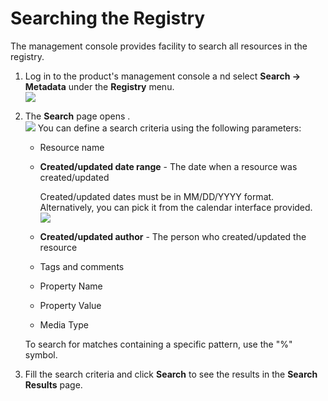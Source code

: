 # Searching the Registry

The management console provides facility to search all resources in the
registry.

1.  Log in to the product's management console a nd select **Search -\>
    Metadata** under the **Registry** menu.  
    ![](../../assets/img/53125538/53287682.png)
2.  The **Search** page opens .  
    ![](../../assets/img/53125538/53287681.png) You can define a search
    criteria using the following parameters:
    -   Resource name
    -   **Created/updated date range** - The date when a resource was
        created/updated

        Created/updated dates must be in MM/DD/YYYY format.
        Alternatively, you can pick it from the calendar interface
        provided.  
        ![](../../assets/img/53125538/53287680.png)

    -   **Created/updated author** - The person who created/updated the
        resource
    -   Tags and comments
    -   Property Name
    -   Property Value
    -   Media Type  

    To search for matches containing a specific pattern, use the "%"
    symbol.

3.  Fill the search criteria and click **Search** to see the results in
    the **Search Results** page.
